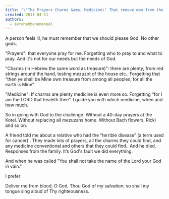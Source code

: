 ```yaml
---
title: "\"The Prayers Charms &amp; Medicine\" That remove man from the world."
created: 2011-04-11
authors: 
  - avrahambenemanuel
---
```

A person feels ill, he must remember that we should please God. No other gods.

"Prayers": that everyone pray for me. Forgetting who to pray to and what to pray. And it's not for our needs but the needs of God.

"Charms (in Hebrew the same word as treasure)": there are plenty, from red strings around the hand, testing mezuzot of the house etc.. Forgetting that “then ye shall be Mine own treasure from among all peoples; for all the earth is Mine”

"Medicine": If charms are plenty medicine is even more so. Forgetting “for I am the LORD that healeth thee”. I guide you with which medicine, when and how much.

So in going with God to the challenge. Without a 40-day prayers at the Kotel. Without replacing all mezuzahs home. Without Bach flowers, Ricki and so on.

A friend told me about a relative who had the “terrible disease” (a term used for cancer) . They made lots of prayers, all the charms they could find, and any medicine conventional and others that they could find.. And he died. Responses from the family. It’s God's fault we did everything.

And when he was called "You shall not take the name of the Lord your God in vain."

I prefer

Deliver me from blood, O God, Thou God of my salvation; so shall my tongue sing aloud of Thy righteousness.
